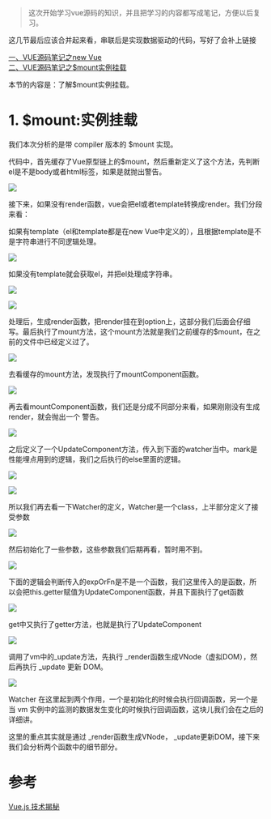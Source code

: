 >这次开始学习vue源码的知识，并且把学习的内容都写成笔记，方便以后复习。

<p>这几节最后应该合并起来看，串联后是实现数据驱动的代码，写好了会补上链接</p>

[一、VUE源码笔记之new Vue](https://juejin.im/post/5d13095ee51d45109b01b1c7)
<br>
[二、VUE源码笔记之$mount实例挂载](https://juejin.im/post/5d133d99e51d45775e33f591)

<p>本节的内容是：了解$mount实例挂载。</p>

<h1>1. $mount:实例挂载</h1>

<p>我们本次分析的是带 compiler 版本的 $mount 实现。</p>

<p>代码中，首先缓存了Vue原型链上的$mount，然后重新定义了这个方法，先判断el是不是body或者html标签，如果是就抛出警告。</p>


![](https://user-gold-cdn.xitu.io/2019/6/26/16b92ecfce766720?w=796&h=372&f=png&s=35894)


<p>接下来，如果没有render函数，vue会把el或者template转换成render。我们分段来看：</p>

<p>如果有template（el和template都是在new Vue中定义的），且根据template是不是字符串进行不同逻辑处理。</p>


![](https://user-gold-cdn.xitu.io/2019/6/26/16b92f1a32236829?w=734&h=547&f=png&s=51534)


<p>如果没有template就会获取el，并把el处理成字符串。</p>


![](https://user-gold-cdn.xitu.io/2019/6/26/16b92f3f21ac1583?w=350&h=90&f=png&s=4538)


![](https://user-gold-cdn.xitu.io/2019/6/26/16b92f406808900a?w=599&h=231&f=png&s=19719)


<p>处理后，生成render函数，把render挂在到option上，这部分我们后面会仔细写。最后执行了mount方法，这个mount方法就是我们之前缓存的$mount，在之前的文件中已经定义过了。</p>


![](https://user-gold-cdn.xitu.io/2019/6/26/16b92f58c3010534?w=878&h=579&f=png&s=62711)


<p>去看缓存的mount方法，发现执行了mountComponent函数。</p>


![](https://user-gold-cdn.xitu.io/2019/6/26/16b92f90bc541086?w=549&h=199&f=png&s=18272)


<p>再去看mountComponent函数，我们还是分成不同部分来看，如果刚刚没有生成render，就会抛出一个 警告。</p>


![](https://user-gold-cdn.xitu.io/2019/6/26/16b9313905bfbd9b?w=917&h=665&f=png&s=66937)


<p>之后定义了一个UpdateComponent方法，传入到下面的watcher当中。mark是性能埋点用到的逻辑，我们之后执行的else里面的逻辑。</p>


![](https://user-gold-cdn.xitu.io/2019/6/26/16b9316eaa52ade3?w=833&h=592&f=png&s=58216)


![](https://user-gold-cdn.xitu.io/2019/6/26/16b931889090c5ca?w=828&h=293&f=png&s=33440)


<p>所以我们再去看一下Watcher的定义，Watcher是一个class，上半部分定义了接受参数</p>


![](https://user-gold-cdn.xitu.io/2019/6/26/16b9319203d94903?w=642&h=727&f=png&s=56499)


<p>然后初始化了一些参数，这些参数我们后期再看，暂时用不到。</p>


![](https://user-gold-cdn.xitu.io/2019/6/26/16b9319841c66913?w=647&h=502&f=png&s=43451)


<p>下面的逻辑会判断传入的expOrFn是不是一个函数，我们这里传入的是函数，所以会把this.getter赋值为UpdateComponent函数，并且下面执行了get函数</p>


![](https://user-gold-cdn.xitu.io/2019/6/26/16b931a6c48f9b92?w=610&h=458&f=png&s=36169)


<p>get中又执行了getter方法，也就是执行了UpdateComponent</p>

![](https://user-gold-cdn.xitu.io/2019/6/26/16b931b9f9e715c7?w=705&h=316&f=png&s=23529)


<p>调用了vm中的_update方法，先执行  _render函数生成VNode（虚拟DOM），然后再执行 _update 更新 DOM。</p>


![](https://user-gold-cdn.xitu.io/2019/6/26/16b931c239a9a776?w=417&h=79&f=png&s=5410)


<p>Watcher 在这里起到两个作用，一个是初始化的时候会执行回调函数，另一个是当 vm 实例中的监测的数据发生变化的时候执行回调函数，这块儿我们会在之后的详细讲。</p>

<p>这里的重点其实就是通过 _render函数生成VNode， _update更新DOM，接下来我们会分析两个函数中的细节部分。</p>


<h1>参考</h1>

[Vue.js 技术揭秘](https://ustbhuangyi.github.io/vue-analysis/prepare/)